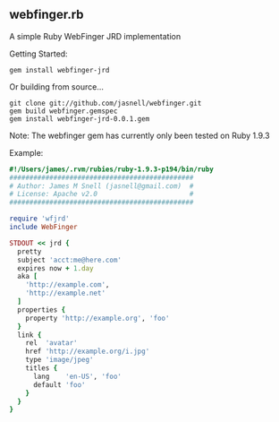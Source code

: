 ## webfinger.rb

A simple Ruby WebFinger JRD implementation

Getting Started:
```
gem install webfinger-jrd
```

Or building from source...
```
git clone git://github.com/jasnell/webfinger.git
gem build webfinger.gemspec
gem install webfinger-jrd-0.0.1.gem
```

Note: The webfinger gem has currently only been tested on Ruby 1.9.3

Example: 
 
``` ruby
#!/Users/james/.rvm/rubies/ruby-1.9.3-p194/bin/ruby
##############################################
# Author: James M Snell (jasnell@gmail.com)  #
# License: Apache v2.0                       #
##############################################

require 'wfjrd'
include WebFinger

STDOUT << jrd { 
  pretty
  subject 'acct:me@here.com'
  expires now + 1.day
  aka [
    'http://example.com',
    'http://example.net'
  ]  
  properties {
    property 'http://example.org', 'foo'
  }
  link {
    rel  'avatar'
    href 'http://example.org/i.jpg'
    type 'image/jpeg'
    titles { 
      lang    'en-US', 'foo'
      default 'foo'
    }
  }
}
```

